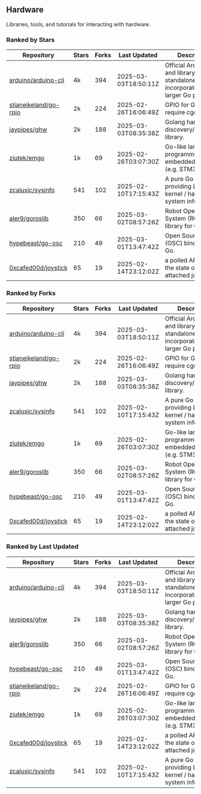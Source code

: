 ## Hardware

Libraries, tools, and tutorials for interacting with hardware.

### Ranked by Stars

| Repository | Stars | Forks | Last Updated | Description | 
|------------|-------|-------|--------------|-------------|
| [arduino/arduino-cli](https://github.com/arduino/arduino-cli) | 4k | 394 | 2025-03-03T18:50:11Z |  Official Arduino CLI and library. Can run standalone, or be incorporated into larger Go projects. |
| [stianeikeland/go-rpio](https://github.com/stianeikeland/go-rpio) | 2k | 224 | 2025-02-26T16:06:49Z |  GPIO for Go, doesn't require cgo. |
| [jaypipes/ghw](https://github.com/jaypipes/ghw) | 2k | 188 | 2025-03-03T08:35:38Z |  Golang hardware discovery/inspection library. |
| [ziutek/emgo](https://github.com/ziutek/emgo) | 1k | 69 | 2025-02-26T03:07:30Z |  Go-like language for programming embedded systems (e.g. STM32 MCU). |
| [zcalusic/sysinfo](https://github.com/zcalusic/sysinfo) | 541 | 102 | 2025-02-10T17:15:43Z |  A pure Go library providing Linux OS / kernel / hardware system information. |
| [aler9/goroslib](https://github.com/aler9/goroslib) | 350 | 66 | 2025-03-02T08:57:26Z |  Robot Operating System (ROS) library for Go. |
| [hypebeast/go-osc](https://github.com/hypebeast/go-osc) | 210 | 49 | 2025-03-01T13:47:42Z |  Open Sound Control (OSC) bindings for Go. |
| [0xcafed00d/joystick](https://github.com/0xcafed00d/joystick) | 65 | 19 | 2025-02-14T23:12:02Z |  a polled API to read the state of an attached joystick. |

### Ranked by Forks

| Repository | Stars | Forks | Last Updated | Description | 
|------------|-------|-------|--------------|-------------|
| [arduino/arduino-cli](https://github.com/arduino/arduino-cli) | 4k | 394 | 2025-03-03T18:50:11Z |  Official Arduino CLI and library. Can run standalone, or be incorporated into larger Go projects. |
| [stianeikeland/go-rpio](https://github.com/stianeikeland/go-rpio) | 2k | 224 | 2025-02-26T16:06:49Z |  GPIO for Go, doesn't require cgo. |
| [jaypipes/ghw](https://github.com/jaypipes/ghw) | 2k | 188 | 2025-03-03T08:35:38Z |  Golang hardware discovery/inspection library. |
| [zcalusic/sysinfo](https://github.com/zcalusic/sysinfo) | 541 | 102 | 2025-02-10T17:15:43Z |  A pure Go library providing Linux OS / kernel / hardware system information. |
| [ziutek/emgo](https://github.com/ziutek/emgo) | 1k | 69 | 2025-02-26T03:07:30Z |  Go-like language for programming embedded systems (e.g. STM32 MCU). |
| [aler9/goroslib](https://github.com/aler9/goroslib) | 350 | 66 | 2025-03-02T08:57:26Z |  Robot Operating System (ROS) library for Go. |
| [hypebeast/go-osc](https://github.com/hypebeast/go-osc) | 210 | 49 | 2025-03-01T13:47:42Z |  Open Sound Control (OSC) bindings for Go. |
| [0xcafed00d/joystick](https://github.com/0xcafed00d/joystick) | 65 | 19 | 2025-02-14T23:12:02Z |  a polled API to read the state of an attached joystick. |

### Ranked by Last Updated

| Repository | Stars | Forks | Last Updated | Description | 
|------------|-------|-------|--------------|-------------|
| [arduino/arduino-cli](https://github.com/arduino/arduino-cli) | 4k | 394 | 2025-03-03T18:50:11Z |  Official Arduino CLI and library. Can run standalone, or be incorporated into larger Go projects. |
| [jaypipes/ghw](https://github.com/jaypipes/ghw) | 2k | 188 | 2025-03-03T08:35:38Z |  Golang hardware discovery/inspection library. |
| [aler9/goroslib](https://github.com/aler9/goroslib) | 350 | 66 | 2025-03-02T08:57:26Z |  Robot Operating System (ROS) library for Go. |
| [hypebeast/go-osc](https://github.com/hypebeast/go-osc) | 210 | 49 | 2025-03-01T13:47:42Z |  Open Sound Control (OSC) bindings for Go. |
| [stianeikeland/go-rpio](https://github.com/stianeikeland/go-rpio) | 2k | 224 | 2025-02-26T16:06:49Z |  GPIO for Go, doesn't require cgo. |
| [ziutek/emgo](https://github.com/ziutek/emgo) | 1k | 69 | 2025-02-26T03:07:30Z |  Go-like language for programming embedded systems (e.g. STM32 MCU). |
| [0xcafed00d/joystick](https://github.com/0xcafed00d/joystick) | 65 | 19 | 2025-02-14T23:12:02Z |  a polled API to read the state of an attached joystick. |
| [zcalusic/sysinfo](https://github.com/zcalusic/sysinfo) | 541 | 102 | 2025-02-10T17:15:43Z |  A pure Go library providing Linux OS / kernel / hardware system information. |


